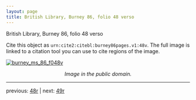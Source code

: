 ```yaml
---
layout: page
title: British Library, Burney 86, folio 48 verso
---
```


British Library, Burney 86, folio 48 verso

Cite this object as `urn:cite2:citebl:burney86pages.v1:48v`.  The full image is linked to a citation tool you can use to cite regions of the image.

[![burney_ms_86_f048v](http://www.homermultitext.org/iipsrv?IIIF=/project/homer/pyramidal/deepzoom/citebl/burney86imgs/v1/burney_ms_86_f048v.tif/full/800,/0/default.jpg)](http://www.homermultitext.org/ict2/?urn=urn:cite2:citebl:burney86imgs.v1:burney_ms_86_f048v) 

<p style="text-align: center; font-style: italic;">Image in the public domain.</p>

---

previous: [48r](../48r/) | next: [49r](../49r/)